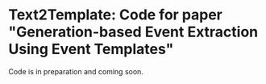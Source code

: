 # Text2Template: Code for paper "Generation-based Event Extraction Using Event Templates"
Code is in preparation and coming soon.
